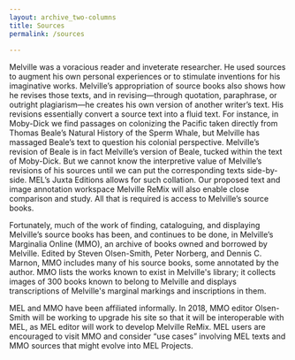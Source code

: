 ```yaml
---
layout: archive_two-columns
title: Sources
permalink: /sources
 
---
```

 


Melville was a voracious reader and inveterate researcher.  He used sources to augment his own personal experiences or to stimulate inventions for his imaginative works.  Melville’s appropriation of source books also shows how he revises those texts, and in revising—through quotation, paraphrase, or outright plagiarism—he creates his own version of another writer’s text. His revisions essentially convert a source text into a fluid text. For instance, in Moby-Dick we find passages on colonizing the Pacific taken directly from Thomas Beale’s Natural History of the Sperm Whale, but Melville has massaged Beale’s text to question his colonial perspective.  Melville’s revision of Beale is in fact Melville’s version of Beale, tucked within the text of Moby-Dick. But we cannot know the interpretive value of Melville’s revisions of his sources until we can put the corresponding texts side-by-side.  MEL’s Juxta Editions allows for such collation. Our proposed text and image annotation workspace Melville ReMix will also enable close comparison and study. All that is required is access to Melville’s source books.

Fortunately, much of the work of finding, cataloguing, and displaying Melville’s source books has been, and continues to be done, in Melville’s Marginalia Online (MMO), an archive of books owned and borrowed by Melville. Edited by Steven Olsen-Smith, Peter Norberg, and Dennis C. Marnon, MMO includes many of his source books, some annotated by the author. MMO lists the works known to exist in Melville's library; it collects images of 300 books known to belong to Melville and displays transcriptions of Melville's marginal markings and inscriptions in them.

MEL and MMO have been affiliated informally.  In 2018, MMO editor Olsen-Smith will be working to upgrade his site so that it will be interoperable with MEL, as MEL editor will work to develop Melville ReMix. MEL users are encouraged to visit MMO and consider “use cases” involving MEL texts and MMO sources that might evolve into MEL Projects.


